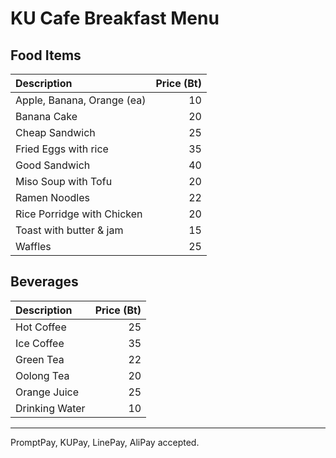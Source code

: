 # KU Cafe Breakfast Menu

## Food Items

| Description                | Price (Bt) |
|:---------------------------|-----:|
| Apple, Banana, Orange (ea) |  10  |
| Banana Cake                |  20  |
| Cheap Sandwich             |  25  |
| Fried Eggs with rice       |  35  |
| Good Sandwich              |  40  |
| Miso Soup with Tofu        |  20  |
| Ramen Noodles              |  22  |
| Rice Porridge with Chicken |  20  |
| Toast with butter & jam    |  15  |
| Waffles                    |  25  |

## Beverages

| Description                | Price (Bt) |
|:---------------------------|-----:|
| Hot Coffee                 |  25  |
| Ice Coffee                 |  35  |
| Green Tea                  |  22  |
| Oolong Tea                 |  20  |
| Orange Juice               |  25  |
| Drinking Water             |  10  |

---

PromptPay, KUPay, LinePay, AliPay accepted.
